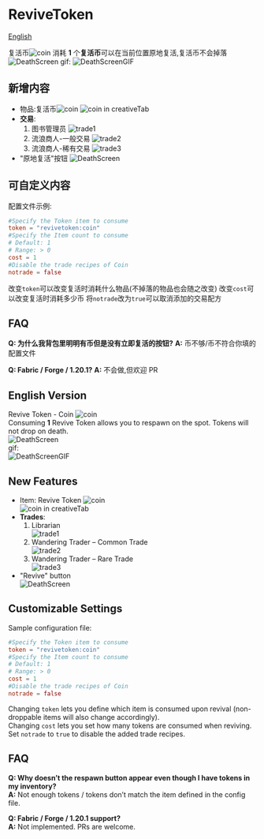 # ReviveToken

[English](#english-version)

复活币![coin](src/main/resources/assets/revivetoken/textures/item/coin.png)
消耗 **1** 个**复活币**可以在当前位置原地复活,复活币不会掉落
![DeathScreen](img/1.png)
gif:
![DeathScreenGIF](img/2.gif)

## 新增内容

- 物品:复活币![coin](src/main/resources/assets/revivetoken/textures/item/coin.png)
  ![coin in creativeTab](img/3.png)
- **交易**:
  1. 图书管理员
     ![trade1](img/4.png)
  2. 流浪商人-一般交易
     ![trade2](img/6.png)
  3. 流浪商人-稀有交易
     ![trade3](img/5.png)
- "原地复活"按钮
  ![DeathScreen](img/1.png)

## 可自定义内容

配置文件示例:

```toml
#Specify the Token item to consume
token = "revivetoken:coin"
#Specify the Item count to consume
# Default: 1
# Range: > 0
cost = 1
#Disable the trade recipes of Coin
notrade = false
```

改变`token`可以改变复活时消耗什么物品(不掉落的物品也会随之改变)
改变`cost`可以改变复活时消耗多少币
将`notrade`改为`true`可以取消添加的交易配方

## FAQ

**Q: 为什么我背包里明明有币但是没有立即复活的按钮?**
**A:** 币不够/币不符合你填的配置文件

**Q: Fabric / Forge / 1.20.1?**
**A:** 不会做,但欢迎 PR

## English Version

Revive Token - Coin ![coin](src/main/resources/assets/revivetoken/textures/item/coin.png)  
Consuming **1** Revive Token allows you to respawn on the spot. Tokens will not drop on death.  
![DeathScreen](img/1e.png)  
gif:  
![DeathScreenGIF](img/2e.gif)

## New Features

- Item: Revive Token ![coin](src/main/resources/assets/revivetoken/textures/item/coin.png)  
  ![coin in creativeTab](img/3e.png)
- **Trades**:
  1. Librarian  
     ![trade1](img/4e.png)
  2. Wandering Trader – Common Trade  
     ![trade2](img/6e.png)
  3. Wandering Trader – Rare Trade  
     ![trade3](img/5e.png)
- "Revive" button  
  ![DeathScreen](img/1e.png)

## Customizable Settings

Sample configuration file:

```toml
#Specify the Token item to consume
token = "revivetoken:coin"
#Specify the Item count to consume
# Default: 1
# Range: > 0
cost = 1
#Disable the trade recipes of Coin
notrade = false
```

Changing `token` lets you define which item is consumed upon revival (non-droppable items will also change accordingly).  
Changing `cost` lets you set how many tokens are consumed when reviving.  
Set `notrade` to `true` to disable the added trade recipes.

## FAQ

**Q: Why doesn’t the respawn button appear even though I have tokens in my inventory?**  
**A:** Not enough tokens / tokens don’t match the item defined in the config file.

**Q: Fabric / Forge / 1.20.1 support?**  
**A:** Not implemented. PRs are welcome.
